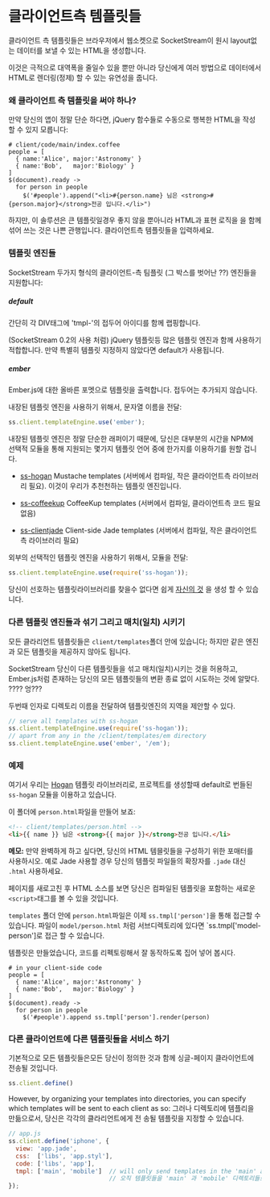 <!---# Client-Side Templates-->
# 클라이언트측 템플릿들

<!--Client-side templates generate HTML in the browser, allowing SocketStream to send raw, layoutless data over the websocket.-->
클라이언트 측 템플릿들은 브라우저에서 웹소켓으로 SocketStream이 원시 layout없는 데이터를 보낼 수 있는 HTML을 생성합니다.

<!--This not only dramatically reduces bandwidth, but also gives you flexibility to render the data into HTML in any number of ways.-->
이것은 극적으로 대역폭을 줄일수 있을 뿐만 아니라 당신에게 여러 방법으로 데이터에서 HTML로 렌더링(정제) 할 수 있는 유연성을 줍니다.

<!---### Why use client-side template ?-->
### 왜 클라이언트 측 템플릿을 써야 하나?

<!--If your app is really simple, you might be happy manually building your HTML using jQuery functions:-->
만약 당신의 앱이 정말 단순 하다면, jQuery 함수들로 수동으로 행복한 HTML을 작성 할 수 있지 모릅니다:

```coffee-script
# client/code/main/index.coffee
people = [
  { name:'Alice', major:'Astronomy' }
  { name:'Bob',   major:'Biology' }
]
$(document).ready ->
  for person in people
    $('#people').append("<li>#{person.name} 님은 <strong>#{person.major}</strong>전공 입니다.</li>")
```

<!--However, not only does this solution scale poorly for larger templates, but mixing together display logic and HTML is bad practice. Enter client-side templates.-->
하지만, 이 솔루션은 큰 템플릿일경우 좋지 않을 뿐아니라 HTML과 표현 로직을 을 함께 섞어 쓰는 것은 나쁜 관행입니다. 클라이언트측 템플릿들을 입력하세요.


<!---### Template Engines-->
### 템플릿 엔진들

<!--SocketStream supports two types of client-side template engines out-of-the-box:-->
SocketStream 두가지 형식의 클라이언트-측 팀플릿 (그 박스를 벗어난 ??) 엔진들을 지원합니다:

##### default

<!--Simply wraps each template in a DIV tag with an ID prefix of 'tmpl-'.-->
간단히 각 DIV태그에 'tmpl-'의 접두어 아이디를 함께 랩핑합니다.

<!--Suitable for use with many template engines, including jQuery Templates (as used by SocketStream 0.2). Used by default if no template engine is specified.-->
(SocketStream 0.2의 사용 처럼) jQuery 템플릿등 많은 템플릿 엔진과 함께 사용하기 적합합니다. 만약 특별히 템플릿 지정하지 않았다면 default가 사용됩니다.

##### ember

<!--Outputs templates in the correct format for Ember.js. No prefix is added.-->
Ember.js에 대한 올바른 포멧으로 템플릿을 출력합니다. 접두어는 추가되지 않습니다.

<!--To use a built-in template engine, pass the name as a string:-->
내장된 템플릿 엔진을 사용하기 위해서, 문자열 이름을 전달:

```javascript
ss.client.templateEngine.use('ember');
```

<!--As built-in template engines are only simple wrappers, most of the time you'll want to use one of the several template languages supported via optional modules on NPM:-->
내장된 템플릿 엔진은 정말 단순한 래퍼이기 때문에, 당신은 대부분의 시간을 NPM에 선택적 모듈을 통해 지원되는 몇가지 템플릿 언어 중에 한가지를 이용하기를 원할 겁니다.

<!--* [ss-hogan](https://github.com/socketstream/ss-hogan) Mustache templates (compiled on the server, requires small client-side lib). This is our recommended template engine.-->
* [ss-hogan](https://github.com/socketstream/ss-hogan) Mustache templates (서버에서 컴파일, 작은 클라이언트측 라이브러리 필요). 이것이 우리가 추천천하는 템플릿 엔진입니다.
<!--* [ss-coffeekup](https://github.com/socketstream/ss-coffeekup) CoffeeKup templates (compiled on the server, no client-side code required)-->
* [ss-coffeekup](https://github.com/socketstream/ss-coffeekup) CoffeeKup templates (서버에서 컴파일, 클라이언트측 코드 필요 없음)
<!--* [ss-clientjade](https://github.com/sveisvei/ss-clientjade) Client-side Jade templates (compiled on the server, requires small client-side lib)-->
* [ss-clientjade](https://github.com/sveisvei/ss-clientjade) Client-side Jade templates (서버에서 컴파일, 작은 클라이언트측 라이브러리 필요)

<!--To use an external optional template engine, pass the module as so:-->
외부의 선택적인 템플릿 엔진을 사용하기 위해서,  모듈을 전달:

```javascript
ss.client.templateEngine.use(require('ss-hogan'));
```

<!--If you can't find a module for your favorite templating library it's easy to [create your own](https://github.com/socketstream/socketstream/blob/master/doc/guide/en/template_engine_wrappers.md).-->
당신이 선호하는 템플릿라이브러리를 찾을수 없다면 쉽게 [자신의 것](https://github.com/socketstream/socketstream/blob/master/doc/guide/en/template_engine_wrappers.md) 을 생성 할 수 있습니다.
<!--(!!! 머지 시점에서 위에 문서 링크 [자신의 것](https://github.com/socketstream/socketstream/blob/master/doc/guide/en/template_engine_wrappers.md) 적당히 바꿔준다.)-->


<!---### Mix and match different template engines-->
### 다른 템플릿 엔진들과 섞기 그리고 매치(일치) 시키기

<!--All client-side templates live in the `client/templates` folder; however you don't have to serve every template with the same engine.-->
모든 클라리언트 템플릿들은 `client/templates`폴더 안에 있습니다; 하지만 같은 엔진과 모든 템플릿을 제공하지 않아도 됩니다.

<!--SocketStream allows you to mix and match different templates, perfect for trying out something like Ember.js without having to convert all your exiting templates over at once.-->
SocketStream 당신이 다른 템플릿들을 섞고 매치(일치)시키는 것을 허용하고, Ember.js처럼 존재하는 당신의 모든 템플릿들의 변환 종료 없이 시도하는 것에 알맞다. ???? 엉???

<!--You may limit the scope of a template engine by passing the name of a directory as the second argument.-->
두번때 인자로 디렉토리 이름을 전달하여 템플릿엔진의 지역을 제안할 수 있다.

```javascript
// serve all templates with ss-hogan
ss.client.templateEngine.use(require('ss-hogan'));
// apart from any in the /client/templates/em directory
ss.client.templateEngine.use('ember', '/em');
```


<!---### Example-->
### 예제

<!--Here we're using the [Hogan](http://twitter.github.com/hogan.js/) templating library, using the `ss-hogan` module bundled by default when you create a new project.-->
여기서 우리는 [Hogan](http://twitter.github.com/hogan.js/) 템플릿 라이브러리로, 프로젝트를 생성할때 default로 번들된 `ss-hogan` 모듈을 이용하고 있습니다.

<!--In this folder, let's create a file called `person.html`:-->
이 폴더에 `person.html`파일을 만들어 보죠:

``` html
<!-- client/templates/person.html -->
<li>{{ name }} 님은 <strong>{{ major }}</strong>전공 입니다.</li>
```

<!--**NOTE:** If you prefer, you may use a formatter to construct your HTML templates. For example, to use Jade, use `.jade` instead of `.html` for your template's file extension.-->
**메모:** 만약 완벽하게 하고 싶다면, 당신의 HTML 템믈릿들을 구성하기 위한 포매터를 사용하시오. 예로 Jade 사용할 경우 당신의 템플릿 파일들의 확장자를 `.jade` 대신 `.html` 사용하세요.

<!--If you refresh the page and view the HTML source code you'll see a new `<script>` tag containing the compiled template.-->
페이지를 새로고친 후 HTML 소스를 보면 당신은 컴파일된 템플릿을 포함하는 새로운 `<script>`태그를 볼 수 있을 것입니다.

<!--The `person.html` file in the `templates` folder is now accessible via `ss.tmpl['person']`. If the file was in a subdirectory `model/person.html`, then it would be accessible via `ss.tmpl['model-person']`.-->
`templates` 폴더 안에 `person.html`파일은 이제  `ss.tmpl['person']`을 통해 접근할 수 있습니다. 파일이 `model/person.html` 처럼 서브디렉토리에 있다면 `ss.tmpl['model-person']로 접근 할 수 있습니다.

<!--Now that we have a template, let's put it to good use by refactoring our code:-->
템플릿은 만들었습니다,  코드를 리펙토링해서 잘 동작하도록 집어 넣어 봅시다.

``` coffee-script
# in your client-side code
people = [
  { name:'Alice', major:'Astronomy' }
  { name:'Bob',   major:'Biology' }
]
$(document).ready ->
  for person in people
    $('#people').append ss.tmpl['person'].render(person)
```

<!--### Serving different templates to different clients-->
### 다른 클라이언트에 다른 템플릿들을 서비스 하기

<!--By default all templates will be sent to all single-page clients you define with:-->
기본적으로 모든 템플릿들은모든 당신이 정의한 것과 함께 싱글-페이지 클라이언트에 전송될 것입니다.

``` javascript
ss.client.define()
```

However, by organizing your templates into directories, you can specify which templates will be sent to each client as so:
그러나 디렉토리에 템플리을 만듦으로서, 당신은 각각의 클라리언트에게 전 송될 템플릿을 지정할 수 있습니다.

``` javascript
// app.js
ss.client.define('iphone', {
  view: 'app.jade',
  css:  ['libs', 'app.styl'],
  code: ['libs', 'app'],
  tmpl: ['main', 'mobile']  // will only send templates in the 'main' and 'mobile' directories
                            // 오직 템플릿들을 'main' 과 'mobile' 디렉토리들로 전달 할 것이다.
});
```



